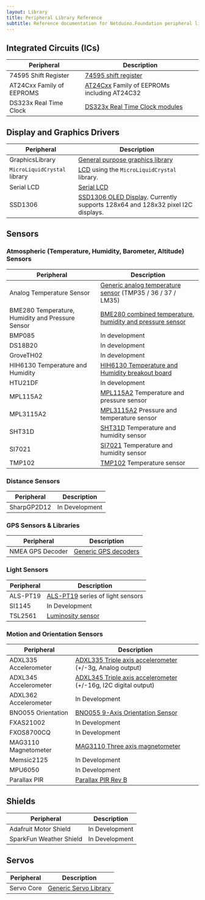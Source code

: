 ```yaml
---
layout: Library
title: Peripheral Library Reference
subtitle: Reference documentation for Netduino.Foundation peripheral library.
---
```


## Integrated Circuits (ICs)

| Peripheral                | Description                         |
|---------------------------|-------------------------------------|
| 74595 Shift Register      | [74595 shift register](/Library/ICs/74595) |
| AT24Cxx Family of EEPROMS | [AT24Cxx](/Source/Peripheral_Libs/ICs.EEPROM.AT24Cxx) Family of EEPROMs including AT24C32 |
| DS323x Real Time Clock    | [DS323x Real Time Clock modules](/Source/Peripheral_Libs/RTCs.DS323x) |

## Display and Graphics Drivers

| Peripheral                | Description                         |
|---------------------------|-------------------------------------|
| GraphicsLibrary | [General purpose graphics library](/Library/Displays/GraphicsLibrary) |
| `MicroLiquidCrystal` library | [LCD](/Source/Peripheral_Libs/Displays.MicroLiquidCrystal) using the `MicroLiquidCrystal` library. |
| Serial LCD                | [Serial LCD](/Library/Displays/SerialLCD) |
| SSD1306                   | [SSD1306 OLED Display](/Library/Displays/SSD1306).  Currently supports 128x64 and 128x32 pixel I2C displays. |

## Sensors

### Atmospheric (Temperature, Humidity, Barometer, Altitude) Sensors

| Peripheral                | Description                         |
|---------------------------|-------------------------------------|
| Analog Temperature Sensor | [Generic analog temperature sensor](/Source/Peripheral_Libs/Sensors.Temperature.Analog) (TMP35 / 36 / 37 / LM35)|
| BME280 Temperature, Humidity and Pressure Sensor | [BME280 combined temperature, humidity and pressure sensor](/Source/Peripheral_Libs/Sensors.Atmospheric.BME280) |
| BMP085                    | In development |
| DS18B20                   | In development |
| GroveTH02                 | In development |
| HIH6130 Temperature and Humidity | [HIH6130 Temperature and Humidity breakout board](/Source/Peripheral_Libs/Sensors.Atmospheric.HIH6130) |
| HTU21DF                   | In development |
| MPL115A2                  | [MPL115A2](/Source/Peripheral_Libs/Sensors.Barometric.MPL115A2) Temperature and pressure sensor |
| MPL3115A2                 | [MPL3115A2](/Source/Peripheral_Libs/Sensors.Barometric.MPL3115A2) Pressure and temperature sensor |
| SHT31D                    | [SHT31D](/Source/Peripheral_Libs/Sensors.Atmospheric.SHT31D) Temperature and humidity sensor |
| SI7021                    | [SI7021](/Source/Peripheral_Libs/Sensors.Atmospheric.SI7021) Temperature and humidity sensor |
| TMP102                    | [TMP102](/Source/Peripheral_Libs/Sensors.Temperature.TMP102) Temperature sensor |

### Distance Sensors

| Peripheral                | Description                         |
|---------------------------|-------------------------------------|
| SharpGP2D12               | In Development |

### GPS Sensors & Libraries

| Peripheral                | Description                         |
|---------------------------|-------------------------------------|
| NMEA GPS Decoder          | [Generic GPS decoders](/Source/Peripheral_Libs/Sensors.GPS.NMEA) |

### Light Sensors

| Peripheral                | Description                         |
|---------------------------|-------------------------------------|
| ALS-PT19                  | [ALS-PT19](/Source/Peripheral_Libs/Sensors.Light.ALSPT19315C) series of light sensors |
| SI1145                    | In Development |
| TSL2561                   | [Luminosity sensor](/Source/Peripheral_Libs/Sensors.Light.TSL2561) |

### Motion and Orientation Sensors

| Peripheral                | Description                         |
|---------------------------|-------------------------------------|
| ADXL335 Accelerometer     | [ADXL335 Triple axis accelerometer](/Source/Peripheral_Libs/Sensors.Motion.ADXL335) (+/-3g, Analog output) |
| ADXL345 Accelerometer     | [ADXL345 Triple axis accelerometer](/Source/Peripheral_Libs/Sensors.Motion.ADXL345) (+/-16g, I2C digital output) |
| ADXL362 Accelerometer     | In Development |
| BNO055 Orientation        | [BNO055 9-Axis Orientation Sensor](/Source/Peripheral_Libs/Sensors.Motion.BNO055) |
| FXAS21002                 | In Development |
| FXOS8700CQ                | In Development |
| MAG3110 Magnetometer      | [MAG3110 Three axis magnetometer](/Source/Peripheral_Libs/Sensors.Motion.MAG3110) |
| Memsic2125                | In Development |
| MPU6050                   | In Development |
| Parallax PIR              | [Parallax PIR Rev B](/Source/Peripheral_Libs/Sensors.Motion.ParallaxPIR) |


## Shields

| Peripheral                | Description                         |
|---------------------------|-------------------------------------|
| Adafruit Motor Shield     | In Development |
| SparkFun Weather Shield   | In Development |

## Servos

| Peripheral                | Description                         |
|---------------------------|-------------------------------------|
| Servo Core                  | [Generic Servo Library](/Source/Peripheral_Libs/Servos.Servo) |

